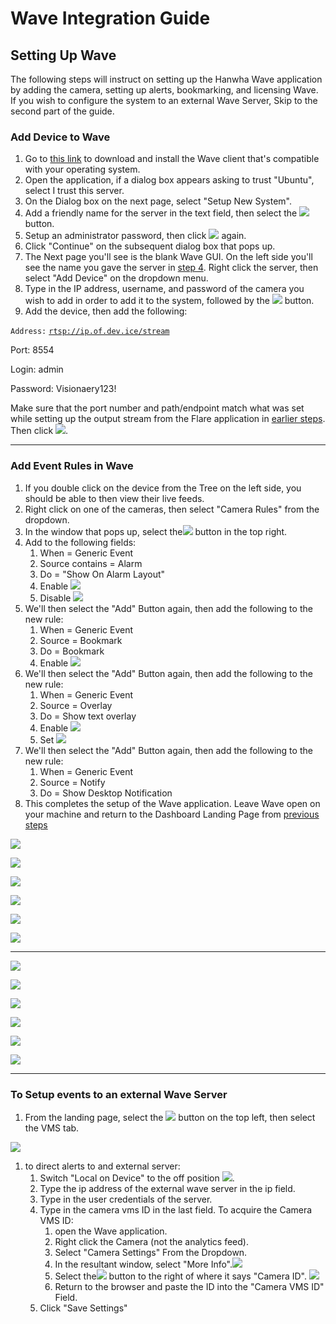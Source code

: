 # Wave Integration Guide

## Setting Up Wave

The following steps will instruct on setting up the Hanwha Wave application by adding the camera, setting up alerts, bookmarking, and licensing Wave. If you wish to configure the system to an external Wave Server, Skip to the second part of the guide.

### Add Device to Wave

1. Go to [this link](https://hanwhavisionamerica.com/wisenet-wave-vms/) to download and install the Wave client that's compatible with your operating system.
2. Open the application, if a dialog box appears asking to trust "Ubuntu", select I trust this server.
3. On the Dialog box on the next page, select "Setup New System".
4. Add a friendly name for the server in the text field, then select the ![](https://t9011036865.p.clickup-attachments.com/t9011036865/0c9ec987-027f-48c0-a2cf-b977c99b699a/Screenshot%202024-01-24%20at%203.57.41%20PM.png) button.
5. Setup an administrator password, then click ![](https://t9011036865.p.clickup-attachments.com/t9011036865/f6aaf644-5d4f-4fd3-b76a-6520f42d591a/Screenshot%202024-01-24%20at%203.57.41%20PM.png) again.
6. Click "Continue" on the subsequent dialog box that pops up.
7. The Next page you'll see is the blank Wave GUI. On the left side you'll see the name you gave the server in [step 4](https://app.clickup.com/9011036865/docs/8chk0p1-2791/8chk0p1-2131?block=block-6cda325a-01d7-4fbd-91e3-8a6cd7f820ef). Right click the server, then select "Add Device" on the dropdown menu.
8. Type in the IP address, username, and password of the camera you wish to add in order to add it to the system, followed by the ![](https://t9011036865.p.clickup-attachments.com/t9011036865/d14bc3c1-6183-48e7-b153-ccf774578247/image.png) button.
9. Add the device, then add the following:

`Address:` [`rtsp://ip.of.dev.ice/stream`](rtsp://ip.of.dev.ice/stream)

Port: 8554

Login: admin

Password: Visionaery123!

Make sure that the port number and path/endpoint match what was set while setting up the output stream from the Flare application in [earlier steps](https://app.clickup.com/9011036865/docs/8chk0p1-2791/8chk0p1-2131?block=5c5f99e6-cdb9-48e2-9284-cf56d180283e). Then click ![](https://t9011036865.p.clickup-attachments.com/t9011036865/e894c6ba-f889-40a7-826a-3e88f2c5e3b7/image.png).

* * *

### Add Event Rules in Wave

1. If you double click on the device from the Tree on the left side, you should be able to then view their live feeds.
2. Right click on one of the cameras, then select "Camera Rules" from the dropdown.
3. In the window that pops up, select the![](https://t9011036865.p.clickup-attachments.com/t9011036865/e0e17f47-b332-4121-8c4b-b8a9bedbe923/image.png) button in the top right.
4. Add to the following fields:
    1. When = Generic Event
    2. Source contains = Alarm
    3. Do = "Show On Alarm Layout"
    4. Enable ![](https://t9011036865.p.clickup-attachments.com/t9011036865/36717bc7-93a4-4690-9d33-250d8651d240/image.png)
    5. Disable ![](https://t9011036865.p.clickup-attachments.com/t9011036865/07914161-b88e-4fba-8b7a-1257589f647f/image.png)
5. We'll then select the "Add" Button again, then add the following to the new rule:
    1. When = Generic Event
    2. Source = Bookmark
    3. Do = Bookmark
    4. Enable ![](https://t9011036865.p.clickup-attachments.com/t9011036865/72a66381-9cc0-4b4d-af6b-c5ceebb74d97/image.png)
6. We'll then select the "Add" Button again, then add the following to the new rule:
    1. When = Generic Event
    2. Source = Overlay
    3. Do = Show text overlay
    4. Enable ![](https://t9011036865.p.clickup-attachments.com/t9011036865/4c9ec6fb-3f53-4a7e-85e5-5819f82be1d5/image.png)
    5. Set ![](https://t9011036865.p.clickup-attachments.com/t9011036865/57372c93-3fdd-4877-9655-6aba5b445f1f/image.png)
7. We'll then select the "Add" Button again, then add the following to the new rule:
    1. When = Generic Event
    2. Source = Notify
    3. Do = Show Desktop Notification
8. This completes the setup of the Wave application. Leave Wave open on your machine and return to the Dashboard Landing Page from [previous steps](https://app.clickup.com/9011036865/docs/8chk0p1-2791/8chk0p1-2131?block=block-b97788d4-1c35-4766-9130-c113261107ca)

  

![](https://t9011036865.p.clickup-attachments.com/t9011036865/1b41bf23-4b48-40f2-800d-64e078daf999/Screenshot%202024-01-24%20at%203.49.47%20PM.png)

![](https://t9011036865.p.clickup-attachments.com/t9011036865/a187df9a-bb72-4e6c-b1cf-7824afbd2929/Screenshot%202024-01-24%20at%203.51.12%20PM.png)

![](https://t9011036865.p.clickup-attachments.com/t9011036865/67ba1be2-a3c7-4b4f-8703-ec0826da6bb5/Screenshot%202024-01-24%20at%203.56.00%20PM.png)

![](https://t9011036865.p.clickup-attachments.com/t9011036865/71b82a20-b9e0-41ec-9e24-a72460dc7b25/image.png)

![](https://t9011036865.p.clickup-attachments.com/t9011036865/5ac28c1e-1a7f-424c-8d53-288c37ee9637/Screenshot%202024-01-24%20at%205.22.34%20PM.png)

![](https://t9011036865.p.clickup-attachments.com/t9011036865/67287aca-2357-4d58-bd02-11c6b567ac58/Untitled.jpg)

* * *

![](https://t9011036865.p.clickup-attachments.com/t9011036865/da2ec69c-d2f2-47d3-970d-fc91aec9a79b/image.png)

![](https://t9011036865.p.clickup-attachments.com/t9011036865/0e1c8e80-ef8d-44cc-b5bc-1ddbf230ac69/image.png)

![](https://t9011036865.p.clickup-attachments.com/t9011036865/d0e31e1a-2acc-450a-9dbf-8f58f8ad7c88/image.png)

![](https://t9011036865.p.clickup-attachments.com/t9011036865/d91607f3-28f0-4743-9b5d-1c500e04aac5/image.png)

![](https://t9011036865.p.clickup-attachments.com/t9011036865/097da38b-25bf-49bb-bb7e-9f86c2107f65/image.png)

![](https://t9011036865.p.clickup-attachments.com/t9011036865/5c9f3740-02d5-4b1d-b31e-c8cefe597f59/image.png)

  

  

  

  

* * *

### To Setup events to an external Wave Server

1. From the landing page, select the ![](https://t9011036865.p.clickup-attachments.com/t9011036865/ab08d1ad-8233-4d2f-b201-3a7e57326c23/Screenshot%202025-03-14%20at%201.02.07%20PM.png) button on the top left, then select the VMS tab.

  

![](https://t9011036865.p.clickup-attachments.com/t9011036865/aeb633b3-9832-48ee-abad-55213f05eb05/Screenshot%202025-03-14%20at%201.04.24%20PM.png)

1. to direct alerts to and external server:
    1. Switch "Local on Device" to the off position ![](https://t9011036865.p.clickup-attachments.com/t9011036865/0619daa7-f7ea-41c3-932e-c2b3bd6901ec/Screenshot%202025-03-14%20at%201.05.33%20PM.png).
    2. Type the ip address of the external wave server in the ip field.
    3. Type in the user credentials of the server.
    4. Type in the camera vms ID in the last field. To acquire the Camera VMS ID:
        1. open the Wave application.
        2. Right click the Camera (not the analytics feed).
        3. Select "Camera Settings" From the Dropdown.
        4. In the resultant window, select "More Info".![](https://t9011036865.p.clickup-attachments.com/t9011036865/1365e189-02c2-4b59-b8f4-dddd26177f78/image.png)
        5. Select the![](https://t9011036865.p.clickup-attachments.com/t9011036865/d7c96c8c-dc87-4c32-a6a3-f8f7d67ab547/image.png) button to the right of where it says "Camera ID". ![](https://t9011036865.p.clickup-attachments.com/t9011036865/787a94e2-0439-40e4-b082-c405d7c29a4e/image.png)
        6. Return to the browser and paste the ID into the "Camera VMS ID" Field.
    5. Click "Save Settings"